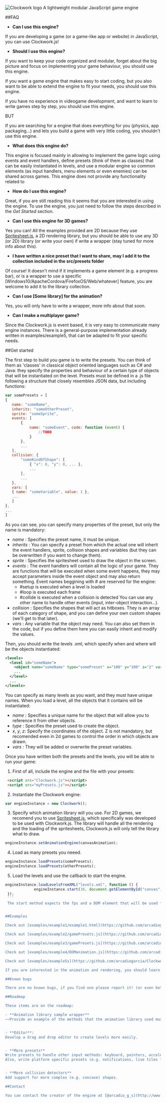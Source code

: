 ![Clockwork logo](https://github.com/arcadiogarcia/Clockwork.js/blob/master/assets/clockwork.png?raw=true)
A lightweight modular JavaScript game engine


##FAQ
  - **Can I use this engine?**

  If you are developing a game (or a game-like app or website) in JavaScript, you can use Clockwork.js!

  - **Should I use this engine?**

  If you want to keep your code organized and modular, forget about the big picture and focus on implementing your game behaviour, you should use this engine.

  If you want a game engine that makes easy to start coding, but you also want to be able to extend the engine to fit your needs, you should use this engine.

  If you have no experience in videogame development, and want  to learn to write games step by step, you should use this engine.

  BUT
  
  If you are searching for a engine that does everything for you (physics, app packaging...) and lets you build a game with very little coding, you shouldn't use this engine.

  - **What does this engine do?**

  This engine is focused mainly in allowing to implement the game logic using events and event handlers, define presets (think of them as classes) that can be easily instantiated in levels, and use a modular engine so common elements (as input handlers, menu elements or even enemies) can be shared across games.
  This engine does not provide any functionality related to
  
  - **How do I use this engine?**

  Great, if you are still reading this it seems that you are interested in using the engine. To use the engine, you just need to follow the steps described in the *Get Started* section.

  - **Can I use this engine for 3D games?**

  Yes you can! All the examples provided are 2D because they use [Spritesheet.js](https://github.com/arcadiogarcia/Spritesheet.js), a 2D rendering library, but you should be able to use any 3D (or 2D) library (or write your own) if write a wrapper (stay tuned for more info about this).

  - **I have written a nice preset that I want to share, may I add it to the collection included in the src/presets folder**

  Of course! It doesn't mind if it implements a game element (e.g. a progress bar), or is a wrapper to use a specific [Windows10/ApacheCordova/FirefoxOS/Web/whatever] feature, you are welcome to add it to the library collection.

  - **Can I use [Some library] for the animation?**

  Yes, you will only have to write a wrapper, more info about that soon.
  
  - **Can I make a multiplayer game?**

  Since the Clockwork.js is event based, it is very easy to communicate many engine instances. There is a general-purpose  implementation already written in examples/example5, that can be adapted to fit your specific needs.

##Get started

The first step to build you game is to write the presets. You can think of them as 'classes' in classical object oriented languages such as C# and Java: they specify the properties and behaviour of a certain type of objects that will be instantiated on the level. Presets must be defined in a .js file following a structure that closely resembles JSON data, but including functions:

 ```javascript
var somePresets = [
{
    name: "someName",
	inherits: "someOtherPreset",
    sprite: "someSprite",
    events: [
        {
            name: "someEvent", code: function (event) {
                //TODO
            }
        },
        ...
    ],
    collision: {
        "someKindOfShape": [
            { "x": 0, "y": 0, ... },
			...
        ],
		...
    },
	vars: [
	{ name: "someVariable", value: 1 },
	...
	]
},
...
]
 ```
As you can see, you can specify many properties of the preset, but only the name is mandatory:

  - *name* : Specifies the preset name, it must be unique.
  - *inherits* : You can specify a preset from which the actual one will inherit the event handlers, sprite, collision shapes and variables (but they can be overwritten if you want to change them).
  - *sprite* : Specifies the spritesheet used to draw the object in the screen.
  - *events* : The event handlers will contain all the logic of your game. They are functions that will be executed when some event happens, they may accept parameters inside the event object and may also return something.
  Event names beggining with # are reserved for the engine:
    - #setup is executed when a level is loaded
	- #loop is executed each frame
	- #collide is executed when a collision is detected
  You can use any other name to handle other events (input, inter-object interaction...).
  - *collision* : Specifies the shapes that will act as hitboxes. They is an array of each category of shape, and you can define your own custom shapes (we'll get to that later).
  - *vars* : Any variable that the object may need. You can also set them in the code, but if you define them here you can easily inherit and modify	the values.

Then, you should write the levels .xml, which specify when and where will be the objects instantiated:

```xml
<levels>
  <level id="someName">
    <object name="someName" type="somePreset" x="100" y="100" z="2" vars='{"w":90}'></object>
	...
  </level>
  ...
</levels>
```

You can specify as many levels as you want, and they must have unique names.
When you load a level, all the objects that it contains will be instantiated:
  - *name* : Specifies a unique name for the object that will allow you to reference it from other objects.
  - *type* : Specifies the preset used to create the object.
  - *x*, *y*, *z*: Specify the coordinates of the object. Z is not mandatory, but recomended even in 2d games to control the order in which objects are drawn.
  - *vars* : They will be added or overwrite the preset variables.

Once you have written both the presets and the levels, you will be able to run your game:

  1. First of all, include the engine and the file with your presets:

  ```html
   <script src="Clockwork.js"></script>
   <script src="myPresets.js"></script>
  ```

  2. Instantiate the Clockwork engine:

  ```javascript
  var engineInstance = new Clockwork();
  ```

  3. Specify which animation library will you use. For 2D games, we recomend you to use [Spritesheet.js](https://github.com/arcadiogarcia/Spritesheet.js), which specifically was developed to be used with Clockwork.js. The library will handle all the rendering and the loading of the spritesheets, Clockwork.js will only tell the library what to draw.

   ```javascript
  engineInstance.setAnimationEngine(canvasAnimation);
  ```

  4. Load as many presets you neeed.

   ```javascript
  engineInstance.loadPresets(somePresets);
  engineInstance.loadPresets(otherPresets);
  ```

  5. Load the levels and use the callback to start the engine.

   ```javascript
   engineInstance.loadLevelsFromXML("levels.xml", function () {
                engineInstance.start(30, document.getElementById("canvas"));
	});  
	```
	The start method expects the fps and a DOM element that will be used for input (will register clicks, key presses...).


##Examples

Check out [examples/example1/example1.html](https://github.com/arcadiogarcia/Clockwork.js/blob/master/examples/example1/example1.html) to see how to instance the engine and create objects. You should also read [examples/example1/dogPreset.js](https://github.com/arcadiogarcia/Clockwork.js/blob/master/examples/example1/dogPreset.js) to see how to write presets, and [examples/example1/levels.xml](https://github.com/arcadiogarcia/Clockwork.js/blob/master/examples/example1/levels.xml) to see the levels structure.

Check out [examples/example2/gamePresets.js](https://github.com/arcadiogarcia/Clockwork.js/blob/master/examples/example2/gamePresets.js) to learn to write the presets needed for a basic game.

Check out [examples/example3/gamePresets.js](https://github.com/arcadiogarcia/Clockwork.js/blob/master/examples/example3/gamePresets.js) to see how to add more advanced features to the previous game.

Check out [examples/example4/DOManimation.js](https://github.com/arcadiogarcia/Clockwork.js/blob/master/examples/example4/DOManimation.js) to see how to write your own animation library.

Check out [examples/example5s](https://github.com/arcadiogarcia/Clockwork.js/blob/master/examples/example5) to see how to run  a instance of the game engine on a Node.js server to create multiplayer games easily (using Socket.io).

If you are interested in the animation and rendering, you should learn more about [Spritesheet.js](https://github.com/arcadiogarcia/Spritesheet.js), the 2D animation library specifically developed to be used with Clockwork.js. You can find the spritesheets used by the examples in [examples/shared](https://github.com/arcadiogarcia/Clockwork.js/blob/master/examples/shared). Thanks to [Silvia Barbero](http://silvishinystar.deviantart.com/) for allowing me to use her dog sprite!

##Known bugs

There are no known bugs, if you find one please report it! (or even better, fix it yourself and submit a pull request).

##Roadmap

These items are on the roadmap:

  - **Animation library sample wrapper**
  ~~Provide an example of the methods that the animation library used must implement.~~ [examples/example4/DOManimation.js](https://github.com/arcadiogarcia/Clockwork.js/blob/master/examples/example4/DOManimation.js) shows how to write a simple animation library, and you can find more exaples in src/animation.


  - **Editor**:
  Develop a drag and drop editor to create levels more easily.


  - **More presets**
  Write presets to handle other input methods: keyboard, pointers, accelerometer...
  Also, write platform specific presets (e.g. notifications, live tiles for Windows).


  - **More collision detectors**
  Add support for more complex (e.g. concave) shapes.

##Contact

You can contact the creator of the engine at [@arcadio_g_s](http://www.twitter.com/arcadio_g_s) on Twitter.
